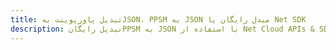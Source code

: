 ---title: تبدیل پاورپوینت بهJSON، PPSM به JSON مبدل رایگان یا Net SDKdescription: تبدیل رایگانPPSM به JSON با استفاده از Net Cloud APIs & SDK. همچنین اسناد Microsoft PowerPoint را در Cloud ایجاد، ویرایش و رندر کنید.---
